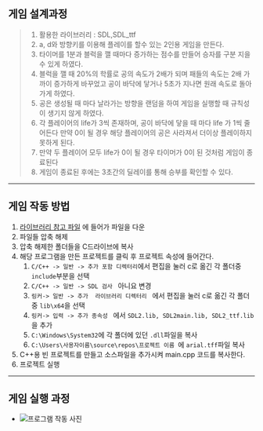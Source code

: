  ## 게임 설계과정
> 1. 활용한 라이브러리 : SDL,SDL_ttf
> 2. a, d와 방향키를 이용해 플레이를 할수 있는 2인용 게임을 만든다.
> 3. 타이머를 1분과 블럭을 깰 때마다 증가하는 점수를 만들어 승자를 구분 지을 수 있게 하였다.
> 5. 블럭을 깰 때 20%의 학률로 공의 속도가 2배가 되며 패들의 속도는 2배 가까이 증가하게 바꾸었고 공이 바닥에 닿거나 5초가 지나면 원래 속도로 돌아가게 하였다.
> 6. 공은 생성될 때 마다 날라가는 방향을 랜덤을 하여 게임을 실행할 때 규칙성이 생기지 않게 하였다.
> 7. 각 플레이어의 life가 3씩 존재하며, 공이 바닥에 닿을 때 마다 life 가 1씩 줄어든다 만약 0이 될 경우 해당 플레이어의 공은 사라져서 더이상 플레이하지 못하게 된다.
> 8. 만약 두 플레이어 모두 life가 0이 될 경우 타이머가 0이 된 것처럼 게임이 종료된다
> 9. 게임이 종료된 후에는 3초간의 딜레이를 통해 승부를 확인할 수 있다.
***
## 게임 작동 방법
1. [라이브러리 참고 파일](https://github.com/ETKorea/library) 에 들어가 파일을 다운
2. 파일들 압축 해제
3. 압축 해제한 폴더들을 C드라이브에 복사
4. 해당 프로그램을 만든 프로젝트를 클릭 후 프로젝트 속성에 들어간다.
     1. ```C/C++ -> 일반 -> 추가 포함 디렉터리```에서 편집을 눌러 c로 옮긴 각 폴더중 ```include```부분을 선택
     2. ```C/C++ -> 일반 -> SDL 검사 ``` 아니요 변경
     3. ```링커-> 일반 -> 추가  라이브러리 디렉터리 ``` 에서 편집을 눌러 c로 옮긴 각 폴더중 ```lib\x64```을 선택
     4. ```링커-> 입력 -> 추가 종속성 ``` 에서 ```SDL2.lib, SDL2main.lib, SDL2_ttf.lib ```을 추가
     5. ```C:\Windows\System32```에 각 폴더에 있던 ```.dll```파일을 복사
     6. ```C:\Users\사용자이름\source\repos\프로젝트 이름 ```에 ```arial.tff```파일 복사
5. C++용 빈 프로젝트를 만들고 소스파일을 추가시켜 main.cpp 코드를 복사한다.
6. 프로젝트 실행
***
## 게임 실행 과정
  - ![프로그램 작동 사진]()
